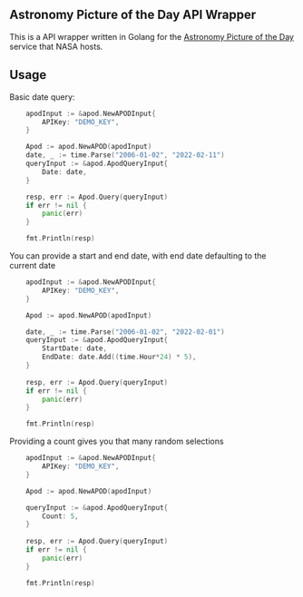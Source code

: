 Astronomy Picture of the Day API Wrapper
---

This is a API wrapper written in Golang for the [Astronomy Picture of the Day](https://apod.nasa.gov/apod/astropix.html) service that NASA hosts.

Usage
---

Basic date query:
```go
    apodInput := &apod.NewAPODInput{
        APIKey: "DEMO_KEY",
    }

    Apod := apod.NewAPOD(apodInput)
    date, _ := time.Parse("2006-01-02", "2022-02-11")
    queryInput := &apod.ApodQueryInput{
        Date: date,
    }

    resp, err := Apod.Query(queryInput)
    if err != nil {
        panic(err)
    }

    fmt.Println(resp)
```

You can provide a start and end date, with end date defaulting to the current date
```go
    apodInput := &apod.NewAPODInput{
        APIKey: "DEMO_KEY",
    }

    Apod := apod.NewAPOD(apodInput)

    date, _ := time.Parse("2006-01-02", "2022-02-01")
    queryInput := &apod.ApodQueryInput{
        StartDate: date,
        EndDate: date.Add((time.Hour*24) * 5),
    }
    
    resp, err := Apod.Query(queryInput)
    if err != nil {
        panic(err)
    }

    fmt.Println(resp)
```

Providing a count gives you that many random selections
```go
    apodInput := &apod.NewAPODInput{
        APIKey: "DEMO_KEY",
    }

    Apod := apod.NewAPOD(apodInput)

    queryInput := &apod.ApodQueryInput{
        Count: 5,
    }
    
    resp, err := Apod.Query(queryInput)
    if err != nil {
        panic(err)
    }

    fmt.Println(resp)
```